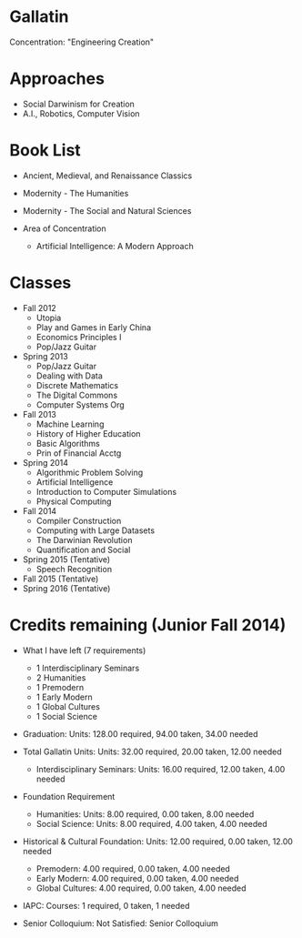 Gallatin
========

Concentration: "Engineering Creation"

# Approaches

- Social Darwinism for Creation
- A.I., Robotics, Computer Vision

# Book List

- Ancient, Medieval, and Renaissance Classics

- Modernity - The Humanities

- Modernity - The Social and Natural Sciences

- Area of Concentration
	- Artificial Intelligence: A Modern Approach

# Classes

- Fall 2012
	- Utopia
	- Play and Games in Early China
	- Economics Principles I
	- Pop/Jazz Guitar
- Spring 2013
	- Pop/Jazz Guitar
	- Dealing with Data
	- Discrete Mathematics
	- The Digital Commons
	- Computer Systems Org
- Fall 2013
	- Machine Learning
	- History of Higher Education
	- Basic Algorithms
	- Prin of Financial Acctg
- Spring 2014
	- Algorithmic Problem Solving
	- Artificial Intelligence
	- Introduction to Computer Simulations
	- Physical Computing
- Fall 2014
	- Compiler Construction
	- Computing with Large Datasets
	- The Darwinian Revolution
	- Quantification and Social
- Spring 2015 (Tentative)
	- Speech Recognition
- Fall 2015 (Tentative)
- Spring 2016 (Tentative)

# Credits remaining (Junior Fall 2014)

- What I have left (7 requirements)
	- 1 Interdisciplinary Seminars
	- 2 Humanities
	- 1 Premodern
	- 1 Early Modern
	- 1 Global Cultures
	- 1 Social Science

- Graduation: Units: 128.00 required, 94.00 taken, 34.00 needed
- Total Gallatin Units: Units: 32.00 required, 20.00 taken, 12.00 needed
	- Interdisciplinary Seminars: Units: 16.00 required, 12.00 taken, 4.00 needed
- Foundation Requirement
	- Humanities: Units: 8.00 required, 0.00 taken, 8.00 needed
	- Social Science: Units: 8.00 required, 4.00 taken, 4.00 needed
- Historical & Cultural Foundation: Units: 12.00 required, 0.00 taken, 12.00 needed
	- Premodern: 4.00 required, 0.00 taken, 4.00 needed
	- Early Modern: 4.00 required, 0.00 taken, 4.00 needed
	- Global Cultures: 4.00 required, 0.00 taken, 4.00 needed
- IAPC: Courses: 1 required, 0 taken, 1 needed
- Senior Colloquium: Not Satisfied: Senior Colloquium